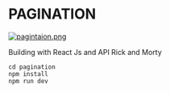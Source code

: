 # PAGINATION

[![pagintaion.png](https://i.postimg.cc/hPg1qfNY/pagintaion.png)](https://postimg.cc/23cZQ8kd)

Building with React Js and API Rick and Morty

```
cd pagination
npm install
npm run dev
```